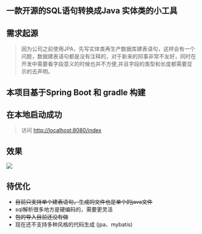 ## 一款开源的SQL语句转换成Java 实体类的小工具
## 需求起源
> 因为公司之前使用JPA，先写实体类再生产数据库建表语句，这样会有一个问题，数据建表语句都是没有注释的，对于新来的同事非常不友好，同时在开发中需要看字段意义的时候也并不方便,并且字段的类型和长度都需要显示的去声明。

## 本项目基于Spring Boot 和 gradle 构建
## 在本地启动成功
> 访问 [http://localhost:8080/index](http://localhost:8080/index)

## 效果
![](http://7xv4mv.com1.z0.glb.clouddn.com/2018-05-08-1.gif)

## 待优化
- ~~目前只支持单个建表语句，生成的文件也是单个的java文件~~
- sql解析很多地方是硬编码的，需要更灵活
- ~~包的导入目前还没有做~~
- 现在还不支持多种风格的代码生成 (jpa、mybatis)
